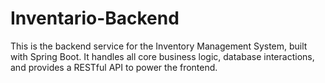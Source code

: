 # Inventario-Backend
This is the backend service for the Inventory Management System, built with Spring Boot. It handles all core business logic, database interactions, and provides a RESTful API to power the frontend.
